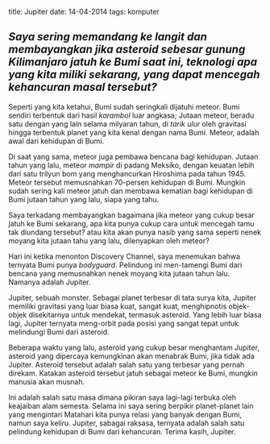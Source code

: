 title: Jupiter
date: 14-04-2014
tags: komputer

## _Saya sering memandang ke langit dan membayangkan jika asteroid sebesar gunung Kilimanjaro jatuh ke Bumi saat ini, teknologi apa yang kita miliki sekarang, yang dapat mencegah kehancuran masal tersebut?_ 

Seperti yang kita ketahui, Bumi sudah seringkali dijatuhi meteor. Bumi sendiri terbentuk dari hasil _karambol_ luar angkasa; Jutaan meteor, beradu satu dengan yang lain selama milyaran tahun, di _tarik ulur_ oleh gravitasi hingga terbentuk planet yang kita kenal dengan nama Bumi. Meteor, adalah awal dari kehidupan di Bumi.

Di saat yang sama, meteor juga pembawa bencana bagi kehidupan. Jutaan tahun yang lalu, meteor _mampir_ di padang Meksiko, dengan keuatan lebih dari satu trilyun bom yang menghancurkan Hiroshima pada tahun 1945. Meteor tersebut memusnahkan 70-persen kehidupan di Bumi. Mungkin sudah sering kali meteor jatuh dan membawa kematian bagi kehidupan di Bumi jutaan tahun yang lalu, siapa yang tahu.

Saya terkadang membayangkan bagaimana jika meteor yang cukup besar jatuh ke Bumi sekarang, apa kita punya cukup cara untuk mencegah tamu tak diundang tersebut? atau kita akan punya nasib yang sama seperti nenek moyang kita jutaan tahu yang lalu, dilenyapkan oleh meteor?

Hari ini ketika menonton Discovery Channel, saya menemukan bahwa ternyata Bumi punya _bodyguard_. Pelindung ini men-tamengi Bumi dari bencana yang memusnahkan nenek moyang kita jutaan tahun lalu. Namanya adalah Jupiter.

Jupiter, sebuah monster. Sebagai planet terbesar di tata surya kita, Jupiter memiliki gravitasi yang luar biasa kuat, sangat kuat, menghipnotis objek-objek disekitarnya untuk mendekat, termasuk asteroid. Yang lebih luar biasa lagi, Jupiter ternyata meng-orbit pada posisi yang sangat tepat untuk melindungi Bumi dari asteroid. 

Beberapa waktu yang lalu, asteroid yang cukup besar menghantam Jupiter, asteroid yang dipercaya kemungkinan akan menabrak Bumi, jika tidak ada Jupiter. Asteroid tersebut adalah salah satu yang terbesar yang pernah direkam. Katakan asteroid tersebut jatuh sebagai meteor ke Bumi, mungkin manusia akan musnah.

Ini adalah salah satu masa dimana pikiran saya lagi-lagi terbuka oleh keajaiban alam semesta. Selama ini saya sering berpikir planet-planet lain yang mengintari Matahari kita punya relasi yang banyak dengan Bumi, namun saya keliru. Jupiter, sabagai raksasa, ternyata adalah salah satu pelindung kehidupan di Bumi dari kehancuran. Terima kasih, Jupiter.
